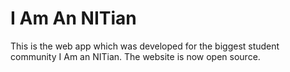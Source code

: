 # I Am An NITian
This is the web app which was developed for the biggest student community I Am an NITian.
The website is now open source.
